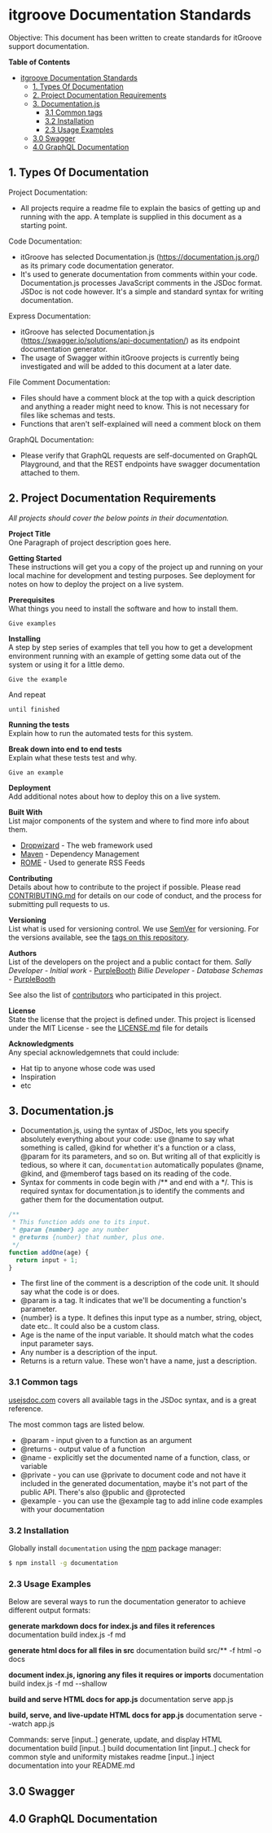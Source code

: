 # itgroove Documentation Standards

Objective: This document has been written to create standards for itGroove support documentation.

<!-- START doctoc generated TOC please keep comment here to allow auto update -->
<!-- DON'T EDIT THIS SECTION, INSTEAD RE-RUN doctoc TO UPDATE -->
**Table of Contents**  

- [itgroove Documentation Standards](#itgroove-documentation-standards)
  - [1. Types Of Documentation](#1-types-of-documentation)
  - [2. Project Documentation Requirements](#2-project-documentation-requirements)
  - [3. Documentation.js](#3-documentationjs)
    - [3.1 Common tags](#31-common-tags)
    - [3.2 Installation](#32-installation)
    - [2.3 Usage Examples](#23-usage-examples)
  - [3.0 Swagger](#30-swagger)
  - [4.0 GraphQL Documentation](#40-graphql-documentation)

<!-- END doctoc generated TOC please keep comment here to allow auto update -->

## 1. Types Of Documentation  

Project Documentation: 
* All projects require a readme file to explain the basics of getting up and running with the app. A template is supplied in this document as a starting point.  

Code Documentation: 
* itGroove has selected Documentation.js (https://documentation.js.org/) as its primary code documentation generator. 
* It's used to generate documentation from comments within your code. Documentation.js processes JavaScript comments
in the JSDoc format. JSDoc is not code however. It's a simple and standard syntax for writing documentation.


Express Documentation: 
* itGroove has selected Documentation.js (https://swagger.io/solutions/api-documentation/) as its endpoint documentation generator.
* The usage of Swagger within itGroove projects is currently being investigated and will be added to this document at a later date.   

File Comment Documentation: 
* Files should have a comment block at the top with a quick description and anything a reader might need to know. This is not necessary for files like schemas and tests.
* Functions that aren't self-explained will need a comment block on them

GraphQL Documentation:
* Please verify that GraphQL requests are self-documented on GraphQL Playground, and that the REST endpoints have swagger documentation attached to them.

## 2. Project Documentation Requirements

*All projects should cover the below points in their documentation.* 

**Project Title**  
One Paragraph of project description goes here.

**Getting Started**  
These instructions will get you a copy of the project up and running on your local machine for development and testing purposes. 
See deployment for notes on how to deploy the project on a live system.

**Prerequisites**  
What things you need to install the software and how to install them.

```
Give examples
```

**Installing**    
A step by step series of examples that tell you how to get a development environment running
with an example of getting some data out of the system or using it for a little demo.

```
Give the example
```

And repeat

```
until finished
```

**Running the tests**  
Explain how to run the automated tests for this system.

**Break down into end to end tests**  
Explain what these tests test and why.

```
Give an example
```

**Deployment**  
Add additional notes about how to deploy this on a live system.

**Built With**  
List major components of the system and where to find more info about them.  
* [Dropwizard](http://www.dropwizard.io/1.0.2/docs/) - The web framework used
* [Maven](https://maven.apache.org/) - Dependency Management
* [ROME](https://rometools.github.io/rome/) - Used to generate RSS Feeds

**Contributing**  
Details about how to contribute to the project if possible.
Please read [CONTRIBUTING.md](https://gist.github.com/PurpleBooth/b24679402957c63ec426) for details on our code of conduct, and the process for submitting pull requests to us.

**Versioning**    
List what is used for versioning control.
We use [SemVer](http://semver.org/) for versioning. For the versions available, see the [tags on this repository](https://github.com/your/project/tags). 

**Authors**     
List of the developers on the project and a public contact for them. 
*Sally Developer* - *Initial work* - [PurpleBooth](https://github.com/PurpleBooth)
*Billie Developer* - *Database Schemas* - [PurpleBooth](https://github.com/PurpleBooth)

See also the list of [contributors](https://github.com/your/project/contributors) who participated in this project.

**License**     
State the license that the project is defined under.
This project is licensed under the MIT License - see the [LICENSE.md](LICENSE.md) file for details

**Acknowledgments**    
Any special acknowledgemnets that could include:
* Hat tip to anyone whose code was used
* Inspiration
* etc

## 3. Documentation.js

* Documentation.js, using the syntax of JSDoc, lets you specify absolutely everything about your code: use @name to say what something is called, @kind for whether it's a function or a class, @param for its parameters, and so on. But writing all of that explicitly is tedious, so where it can, `documentation` automatically populates @name, @kind, and @memberof tags based on its reading of the code.
* Syntax for comments in code begin with /** and end with a */. This is required syntax for documentation.js to identify the comments and gather them for the documentation output. 

```js
/**
 * This function adds one to its input.
 * @param {number} age any number
 * @returns {number} that number, plus one.
 */
function addOne(age) {
  return input + 1;
}
```

* The first line of the comment is a description of the code unit. It should say what the code is or does.
* @param is a tag. It indicates that we'll be documenting a function's parameter. 
* {number} is a type. It defines this input type as a number, string, object, date etc.. It could also be a custom class.
* Age is the name of the input variable. It should match what the codes input parameter says. 
* Any number is a description of the input.
* Returns is a return value. These won't have a name, just a description.

### 3.1 Common tags

[usejsdoc.com](http://usejsdoc.org/index.html) covers all available tags in the
JSDoc syntax, and is a great reference.

The most common tags are listed below. 

* @param - input given to a function as an argument
* @returns - output value of a function
* @name - explicitly set the documented name of a function, class, or variable
* @private - you can use @private to document
  code and not have it included in the generated documentation,
  maybe it's not part of the public API. There's also @public and @protected 
* @example - you can use the @example tag to add inline code examples with your
  documentation

### 3.2 Installation

Globally install `documentation` using the [npm](https://www.npmjs.com/) package manager:

```sh
$ npm install -g documentation
```

### 2.3 Usage Examples

Below are several ways to run the documentation generator to achieve different output formats:

**generate markdown docs for index.js and files it references**
documentation build index.js -f md

**generate html docs for all files in src**
documentation build src/** -f html -o docs

**document index.js, ignoring any files it requires or imports**
documentation build index.js -f md --shallow

**build and serve HTML docs for app.js**
documentation serve app.js

**build, serve, and live-update HTML docs for app.js**
documentation serve --watch app.js

Commands:
  serve [input..]   generate, update, and display HTML documentation
  build [input..]   build documentation
  lint [input..]    check for common style and uniformity mistakes
  readme [input..]  inject documentation into your README.md

## 3.0 Swagger 

## 4.0 GraphQL Documentation



